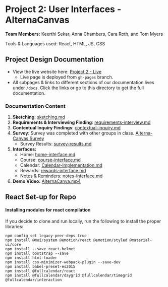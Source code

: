 # Project 2: User Interfaces - AlternaCanvas

**Team Members:** Keerthi Sekar, Anna Chambers, Cara Roth, and Tom Myers

Tools & Languages used: React, HTML, JS, CSS

## Project Design Documentation

- View the live website here: [Project 2 - Live](https://keerthi-sekar.github.io/Project2-AlternaCanvas/)
  - Live page is deployed from ```gh-pages``` branch.
- All subpages & links to different sections of our documentation lives under ```/docs```. Click the links or go to this directory to get the full documentation.

### Documentation Content
1. **Sketching**: [sketching.md](https://github.com/keerthi-sekar/Project2-AlternaCanvas/blob/remaining-doc/docs/sketching.md)
2. **Requirements & Interviewing Finding**: [requirements-interview.md](https://github.com/keerthi-sekar/Project2-AlternaCanvas/blob/remaining-doc/docs/requirements-interview.md)
3. **Contextual Inquiry Findings**: [contextual-inquiry.md](https://github.com/keerthi-sekar/Project2-AlternaCanvas/blob/remaining-doc/docs/contextual-inquiry.md)
4. **Survey**: Survey was completed with other groups in class. [Alterna-Canvas Survey](https://docs.google.com/forms/d/e/1FAIpQLSdCoTCshfFVahhmOVMcUVnCNUyPRMft0D5_zsonpazvbmS2vg/viewform?usp=sf_link)
   - Survey Results: [survey-results.md](https://github.com/keerthi-sekar/Project2-AlternaCanvas/blob/main/docs/survey-results.md)
5. **Interfaces:**
   - Home: [home-interface.md](https://github.com/keerthi-sekar/Project2-AlternaCanvas/blob/home-documentation/docs/home-interface.md)
   - Course: [course-interface.md](https://github.com/keerthi-sekar/Project2-AlternaCanvas/blob/main/docs/course-interface.md)
   - Calendar: [Calendar-Implementation.md](https://github.com/keerthi-sekar/Project2-AlternaCanvas/blob/main/docs/Calendar-Implementation.md)
   - Rewards: [rewards-interface.md](https://github.com/keerthi-sekar/Project2-AlternaCanvas/blob/home-documentation/docs/reward-interface.md)
   - Notes & Reminders: [notes-interface.md](https://github.com/keerthi-sekar/Project2-AlternaCanvas/blob/home-documentation/docs/notes-interface.md)
6. **Demo Video:** [AlternaCanva.mp4](https://www.youtube.com/watch?v=nCf_DAOjX1c)


## React Set-up for Repo
#### Installing modules for react compilation

If you decide to clone and run locally, run the following to install the proper libraries:

```
npm config set legacy-peer-deps true
npm install @mui/system @emotion/react @emotion/styled @material-ui/core
npm install --save react-helmet
npm install bootstrap --save
npm install html-loader
npm install css-minimizer-webpack-plugin --save-dev
npm install babel-preset-es2015
npm install @fullcalendar/react
npm install @fullcalendar/daygrid @fullcalendar/timegrid @fullcalendar/interaction
```
